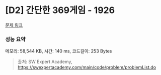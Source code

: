 # [D2] 간단한 369게임 - 1926 

[문제 링크](https://swexpertacademy.com/main/code/problem/problemDetail.do?contestProbId=AV5PTeo6AHUDFAUq) 

### 성능 요약

메모리: 58,544 KB, 시간: 140 ms, 코드길이: 253 Bytes



> 출처: SW Expert Academy, https://swexpertacademy.com/main/code/problem/problemList.do